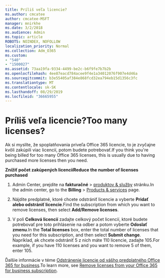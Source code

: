 ```yaml
---
title: Príliš veľa licencie?
ms.author: cmcatee
author: cmcatee-MSFT
manager: mnirkhe
ms.date: 3/2/2018
ms.audience: Admin
ms.topic: article
ROBOTS: NOINDEX, NOFOLLOW
localization_priority: Normal
ms.collection: Adm_O365
ms.custom:
- "540"
- "1500027"
ms.assetid: 73aa19fa-9334-4499-be2c-b6f9fe7b7b2b
ms.openlocfilehash: 4ee87eacd784acee9f4e1a34012076f907e4d46a
ms.sourcegitcommit: b3e55405af384e868fcd32ea794eb15d1356c3fc
ms.translationtype: MT
ms.contentlocale: sk-SK
ms.lasthandoff: 08/29/2019
ms.locfileid: "36665955"
---
```

# <a name="too-many-licenses"></a><span data-ttu-id="80aca-102">Príliš veľa licencie?</span><span class="sxs-lookup"><span data-stu-id="80aca-102">Too many licenses?</span></span>

<span data-ttu-id="80aca-103">Ak si myslíte, že spoplatňovania priveľa Office 365 licencie, to je zvyčajne kvôli zakúpili viac licencií, potom budete potrebovať.</span><span class="sxs-lookup"><span data-stu-id="80aca-103">If you think you're being billed for too many Office 365 licenses, this is usually due to having purchased more licenses then you need.</span></span>
  
<span data-ttu-id="80aca-104">**Znížiť počet zakúpených licencií**</span><span class="sxs-lookup"><span data-stu-id="80aca-104">**Reduce the number of licenses purchased**</span></span>
  
1. <span data-ttu-id="80aca-105">Admin Center, prejdite na **fakturačné** \> [produktov & služby](https://go.microsoft.com/fwlink/p/?linkid=842054) stránku.</span><span class="sxs-lookup"><span data-stu-id="80aca-105">In the admin center, go to the **Billing** \> [Products & services](https://go.microsoft.com/fwlink/p/?linkid=842054) page.</span></span>

2. <span data-ttu-id="80aca-106">Nájdite predplatné, ktoré chcete odstrániť licencie a vyberte **Pridať alebo odstrániť licencie**.</span><span class="sxs-lookup"><span data-stu-id="80aca-106">Find the subscription from which you want to remove licenses, then select **Add/Remove licenses**.</span></span>

3. <span data-ttu-id="80aca-107">V poli **Celková licencií** zadajte celkový počet licencií, ktoré budete potrebovať pre toto prihlásenie na odber a potom vyberte **Odoslať zmenu**.</span><span class="sxs-lookup"><span data-stu-id="80aca-107">In the **Total licenses** box, enter the total number of licenses that you need for this subscription, and then select **Submit change**.</span></span> <span data-ttu-id="80aca-108">Napríklad, ak chcete odstrániť 5 z nich máte 110 licencie, zadajte 105.</span><span class="sxs-lookup"><span data-stu-id="80aca-108">For example, if you have 110 licenses and you want to remove 5 of them, enter 105.</span></span>

<span data-ttu-id="80aca-109">Ďalšie informácie v téme [Odstránenie licencie od vášho predplatného Office 365 for business](https://docs.microsoft.com/office365/admin/subscriptions-and-billing/remove-licenses-from-subscription).</span><span class="sxs-lookup"><span data-stu-id="80aca-109">To learn more, see [Remove licenses from your Office 365 for business subscription](https://docs.microsoft.com/office365/admin/subscriptions-and-billing/remove-licenses-from-subscription).</span></span>